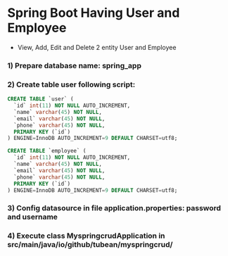# Spring Boot Having User and Employee
- View, Add, Edit and Delete 2 entity User and Employee

### 1) Prepare database name: spring_app
### 2) Create table user following script:
```sql
CREATE TABLE `user` (
  `id` int(11) NOT NULL AUTO_INCREMENT,
  `name` varchar(45) NOT NULL,
  `email` varchar(45) NOT NULL,
  `phone` varchar(45) NOT NULL,
  PRIMARY KEY (`id`)
) ENGINE=InnoDB AUTO_INCREMENT=9 DEFAULT CHARSET=utf8;

CREATE TABLE `employee` (
  `id` int(11) NOT NULL AUTO_INCREMENT,
  `name` varchar(45) NOT NULL,
  `email` varchar(45) NOT NULL,
  `phone` varchar(45) NOT NULL,
  PRIMARY KEY (`id`)
) ENGINE=InnoDB AUTO_INCREMENT=9 DEFAULT CHARSET=utf8;

```
### 3) Config datasource in file application.properties: password and username

### 4) Execute class MyspringcrudApplication in src/main/java/io/github/tubean/myspringcrud/




